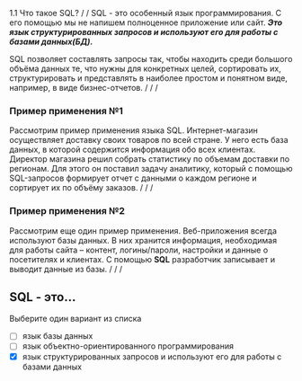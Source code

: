 1.1 Что такое SQL?
/
/
SQL - это особенный язык программирования. С его помощью мы не напишем полноценное приложение или сайт. _**Это язык структурированных запросов и используют его для работы с базами данных(БД).**_ 

SQL позволяет составлять запросы так, чтобы находить среди большого объёма данных те, что нужны для конкретных целей, сортировать их, структурировать и представлять в наиболее простом и понятном виде, например, в виде бизнес-отчетов.
/
/
/
### Пример применения №1

Рассмотрим пример применения языка SQL. Интернет-магазин осуществляет доставку своих товаров по всей стране. У него есть база данных, в которой содержится информация обо всех клиентах. Директор магазина решил собрать статистику по объемам доставки по регионам. Для этого он поставил задачу аналитику, который с помощью SQL-запросов формирует отчет с данными о каждом регионе и сортирует их по объёму заказов.
/
/
/
### Пример применения №2

Рассмотрим еще один пример применения. Веб-приложения всегда используют базы данных. В них хранится информация, необходимая для работы сайта – контент, логины/пароли, настройки и данные о посетителях и клиентах. С помощью **SQL** разработчик записывает и выводит данные из базы.
/
/
/
## SQL - это...

Выберите один вариант из списка

 -  [ ] язык базы данных
 -  [ ] язык объектно-ориентированного программирования
 -  [x] язык структурированных запросов и используют его для работы с базами данных
